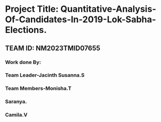# Project Title: Quantitative-Analysis-Of-Candidates-In-2019-Lok-Sabha-Elections.
## TEAM ID: NM2023TMID07655
### Work done By:
### Team Leader-Jacinth Susanna.S
### Team Members-Monisha.T
###              Saranya.
###              Camila.V
